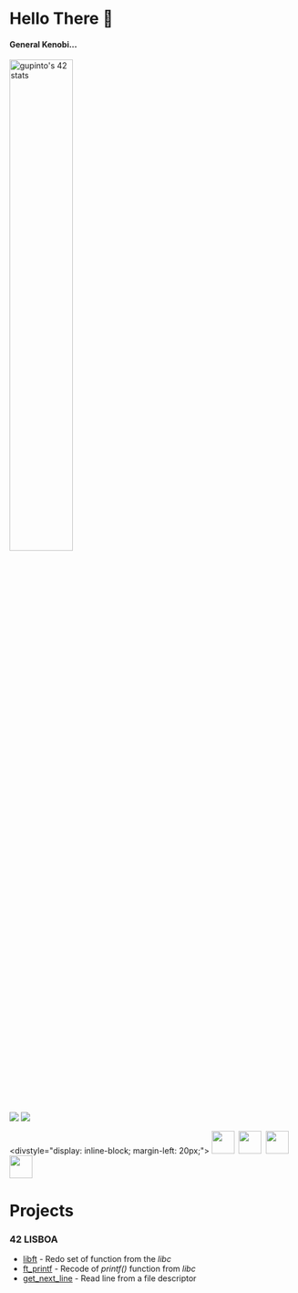 # Hello There 👋 

<h4>General Kenobi...</h4>

<a href="https://github.com/JaeSeoKim/badge42"><img src="https://badge42.vercel.app/api/v2/cljbgid2d005008la4xwy06tz/stats?cursusId=21&coalitionId=111" alt="gupinto's 42 stats" width = "47%"/></a>

<a href="https://www.linkedin.com/in/guilherme-pinto-6575841b9/"><img src="https://img.shields.io/badge/LinkedIn-0077B5?style=for-the-badge&logo=linkedin&logoColor=white"/></a>
<a href="https://www.instagram.com/gsilvaepinto/"><img src="https://img.shields.io/badge/Instagram-E4405F?style=for-the-badge&logo=instagram&logoColor=white"/></a>

<divstyle="display: inline-block; margin-left: 20px;">
  <img src="https://cdn.jsdelivr.net/gh/devicons/devicon/icons/html5/html5-original.svg" width="40" />
  <img />
  <img src="https://cdn.jsdelivr.net/gh/devicons/devicon/icons/css3/css3-original.svg" width="40" />
  <img />
  <img src="https://cdn.jsdelivr.net/gh/devicons/devicon/icons/javascript/javascript-original.svg" width="40" />
  <img />
  <img src="https://cdn.jsdelivr.net/gh/devicons/devicon/icons/c/c-original.svg" width="40" />
</div>



          
          
          

# Projects 

<h3>42 LISBOA</h3>
<ul>
  <li><a href="https://github.com/gsilvaepinto/libft">libft</a> - Redo set of function from the <i>libc</i></li>
  <li><a href="#">ft_printf</a> - Recode of <i>printf()</i> function from <i>libc</i></li>
  <li><a href="#">get_next_line</a> - Read line from a file descriptor</li>
</ul>


<!--
**gsilvaepinto/gsilvaepinto** is a ✨ _special_ ✨ repository because its `README.md` (this file) appears on your GitHub profile.

Here are some ideas to get you started:

- 🔭 I’m currently working on ...
- 🌱 I’m currently learning ...
- 👯 I’m looking to collaborate on ...
- 🤔 I’m looking for help with ...
- 💬 Ask me about ...
- 📫 How to reach me: ...
- 😄 Pronouns: ...
- ⚡ Fun fact: ...
-->
